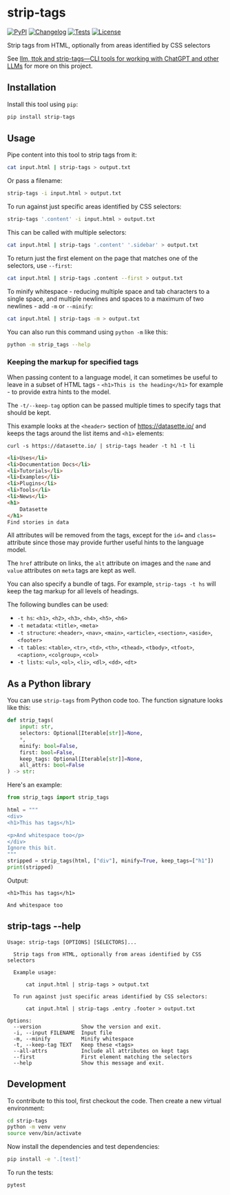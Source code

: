 # strip-tags

[![PyPI](https://img.shields.io/pypi/v/strip-tags.svg)](https://pypi.org/project/strip-tags/)
[![Changelog](https://img.shields.io/github/v/release/simonw/strip-tags?include_prereleases&label=changelog)](https://github.com/simonw/strip-tags/releases)
[![Tests](https://github.com/simonw/strip-tags/workflows/Test/badge.svg)](https://github.com/simonw/strip-tags/actions?query=workflow%3ATest)
[![License](https://img.shields.io/badge/license-Apache%202.0-blue.svg)](https://github.com/simonw/strip-tags/blob/master/LICENSE)

Strip tags from HTML, optionally from areas identified by CSS selectors

See [llm, ttok and strip-tags—CLI tools for working with ChatGPT and other LLMs](https://simonwillison.net/2023/May/18/cli-tools-for-llms/) for more on this project.

## Installation

Install this tool using `pip`:
```bash
pip install strip-tags
```
## Usage

Pipe content into this tool to strip tags from it:
```bash
cat input.html | strip-tags > output.txt
````
Or pass a filename:
```bash
strip-tags -i input.html > output.txt
```
To run against just specific areas identified by CSS selectors:
```bash
strip-tags '.content' -i input.html > output.txt
```
This can be called with multiple selectors:
```bash
cat input.html | strip-tags '.content' '.sidebar' > output.txt
```
To return just the first element on the page that matches one of the selectors, use `--first`:
```bash
cat input.html | strip-tags .content --first > output.txt
```
To minify whitespace - reducing multiple space and tab characters to a single space, and multiple newlines and spaces to a maximum of two newlines - add `-m` or `--minify`:
```bash
cat input.html | strip-tags -m > output.txt
```
You can also run this command using `python -m` like this:
```bash
python -m strip_tags --help
```
### Keeping the markup for specified tags

When passing content to a language model, it can sometimes be useful to leave in a subset of HTML tags - `<h1>This is the heading</h1>` for example - to provide extra hints to the model.

The `-t/--keep-tag` option can be passed multiple times to specify tags that should be kept.

This example looks at the `<header>` section of https://datasette.io/ and keeps the tags around the list items and `<h1>` elements:

```
curl -s https://datasette.io/ | strip-tags header -t h1 -t li
```
```html
<li>Uses</li>
<li>Documentation Docs</li>
<li>Tutorials</li>
<li>Examples</li>
<li>Plugins</li>
<li>Tools</li>
<li>News</li>
<h1>
    Datasette
</h1>
Find stories in data
```
All attributes will be removed from the tags, except for the `id=` and `class=` attribute since those may provide further useful hints to the language model.

The `href` attribute on links, the `alt` attribute on images and the `name` and `value` attributes on `meta` tags are kept as well.

You can also specify a bundle of tags. For example, `strip-tags -t hs` will keep the tag markup for all levels of headings.

The following bundles can be used:

<!-- [[[cog
import cog
from strip_tags.lib import BUNDLES
lines = []
for name, tags in BUNDLES.items():
    lines.append("- `-t {}`: {}".format(name, ", ".join("`<{}>`".format(tag) for tag in tags)))
cog.out("\n".join(lines))
]]] -->
- `-t hs`: `<h1>`, `<h2>`, `<h3>`, `<h4>`, `<h5>`, `<h6>`
- `-t metadata`: `<title>`, `<meta>`
- `-t structure`: `<header>`, `<nav>`, `<main>`, `<article>`, `<section>`, `<aside>`, `<footer>`
- `-t tables`: `<table>`, `<tr>`, `<td>`, `<th>`, `<thead>`, `<tbody>`, `<tfoot>`, `<caption>`, `<colgroup>`, `<col>`
- `-t lists`: `<ul>`, `<ol>`, `<li>`, `<dl>`, `<dd>`, `<dt>`
<!-- [[[end]]] -->

## As a Python library

You can use `strip-tags` from Python code too. The function signature looks like this:

<!-- [[[cog
import ast
module = ast.parse(open("strip_tags/lib.py").read())
strip_tags = [
    fn for fn in module.body
    if getattr(fn, 'name', None) == 'strip_tags'
][0]
code = ast.unparse(strip_tags)
defline = code.split("\n")[0]
code = (
    ',\n    '.join(defline.split(', ')).replace(") ->", "\n) ->").replace("strip_tags(", "strip_tags(\n    ")
)
cog.out("```python\n{}\n```".format(code))
]]] -->
```python
def strip_tags(
    input: str,
    selectors: Optional[Iterable[str]]=None,
    *,
    minify: bool=False,
    first: bool=False,
    keep_tags: Optional[Iterable[str]]=None,
    all_attrs: bool=False
) -> str:
```
<!-- [[[end]]] -->

Here's an example:
```python
from strip_tags import strip_tags

html = """
<div>
<h1>This has tags</h1>

<p>And whitespace too</p>
</div>
Ignore this bit.
"""
stripped = strip_tags(html, ["div"], minify=True, keep_tags=["h1"])
print(stripped)
```
Output:
```
<h1>This has tags</h1>

And whitespace too
```

## strip-tags --help

<!-- [[[cog
import cog
from strip_tags import cli
from click.testing import CliRunner
runner = CliRunner()
result = runner.invoke(cli.cli, ["--help"])
help = result.output.replace("Usage: cli", "Usage: strip-tags")
cog.out(
    "```\n{}\n```".format(help)
)
]]] -->
```
Usage: strip-tags [OPTIONS] [SELECTORS]...

  Strip tags from HTML, optionally from areas identified by CSS selectors

  Example usage:

      cat input.html | strip-tags > output.txt

  To run against just specific areas identified by CSS selectors:

      cat input.html | strip-tags .entry .footer > output.txt

Options:
  --version             Show the version and exit.
  -i, --input FILENAME  Input file
  -m, --minify          Minify whitespace
  -t, --keep-tag TEXT   Keep these <tags>
  --all-attrs           Include all attributes on kept tags
  --first               First element matching the selectors
  --help                Show this message and exit.

```
<!-- [[[end]]] -->

## Development

To contribute to this tool, first checkout the code. Then create a new virtual environment:
```bash
cd strip-tags
python -m venv venv
source venv/bin/activate
```
Now install the dependencies and test dependencies:
```bash
pip install -e '.[test]'
```
To run the tests:
```bash
pytest
```

